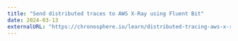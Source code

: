 ```yaml
---
title: "Send distributed traces to AWS X-Ray using Fluent Bit"
date: 2024-03-13
externalURL: "https://chronosphere.io/learn/distributed-tracing-aws-x-ray-fluent-bit/"
---
```



